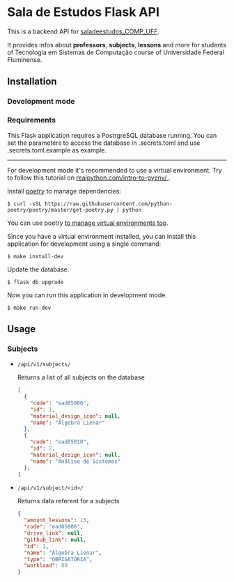 # Sala de Estudos Flask API

This is a backend API for 
[saladeestudos_COMP_UFF](https://github.com/GuilhermeSnts/saladeestudos_COMP_UFF).

It provides infos about **professors**, **subjects**, **lessons**
 and more for students of Tecnologia em Sistemas de Computação course of 
 Universidade Federal Fluminense.
 
## Installation
### Development mode

### Requirements

This Flask application requires a PostrgreSQL database running. 
 You can set the parameters to access the database in .secrets.toml
 and use .secrets.toml.example as example.
 
---  

For development mode it's recommended to use a virtual environment. 
Try to follow this tutorial on [realpython.com/intro-to-pyenv/
](https://realpython.com/intro-to-pyenv/).

Install [poetry](https://python-poetry.org/docs/cli/) to manage 
dependencies:

```shell script
$ curl -sSL https://raw.githubusercontent.com/python-poetry/poetry/master/get-poetry.py | python
``` 
You can use poetry [to manage virtual environments too](https://python-poetry.org/docs/managing-environments/).

Since you have a virtual environment installed, you can install
 this application for development using a single command:
 
```shell script
$ make install-dev
```

Update the database.

```shell script
$ flask db upgrade
```

Now you can run this application in development mode.
```shell script
$ make run-dev
```


## Usage

### Subjects

* `/api/v1/subjects/`
    
    Returns a list of all subjects on the database
    
    ```json
    [  
      {
        "code": "ead05006", 
        "id": 1, 
        "material_design_icon": null, 
        "name": "Álgebra Lienar"
      }, 
      {
        "code": "ead05018", 
        "id": 2, 
        "material_design_icon": null, 
        "name": "Análise de Sistemas"
      },
    ]
    ```
 
 * `/api/v1/subject/<id>/`

    Returns data referent for a subjects
    
    ```json
    {
      "amount_lessons": 15, 
      "code": "ead05006", 
      "drive_link": null, 
      "github_link": null, 
      "id": 1, 
      "name": "Álgebra Lienar", 
      "type": "OBRIGATÓRIA", 
      "workload": 80
    }
    ```
 